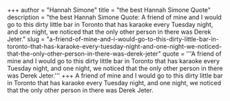 +++
author = "Hannah Simone"
title = "the best Hannah Simone Quote"
description = "the best Hannah Simone Quote: A friend of mine and I would go to this dirty little bar in Toronto that has karaoke every Tuesday night, and one night, we noticed that the only other person in there was Derek Jeter."
slug = "a-friend-of-mine-and-i-would-go-to-this-dirty-little-bar-in-toronto-that-has-karaoke-every-tuesday-night-and-one-night-we-noticed-that-the-only-other-person-in-there-was-derek-jeter"
quote = '''A friend of mine and I would go to this dirty little bar in Toronto that has karaoke every Tuesday night, and one night, we noticed that the only other person in there was Derek Jeter.'''
+++
A friend of mine and I would go to this dirty little bar in Toronto that has karaoke every Tuesday night, and one night, we noticed that the only other person in there was Derek Jeter.
